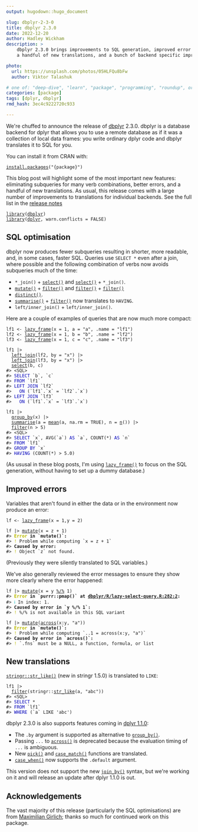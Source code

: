 ```yaml
---
output: hugodown::hugo_document

slug: dbplyr-2-3-0
title: dbplyr 2.3.0
date: 2022-12-20
author: Hadley Wickham
description: >
    dbplyr 2.3.0 brings improvements to SQL generation, improved error messages,
    a handful of new translations, and a bunch of backend specific improvements.

photo:
  url: https://unsplash.com/photos/05HLFQu8bFw
  author: Viktor Talashuk 

# one of: "deep-dive", "learn", "package", "programming", "roundup", or "other"
categories: [package] 
tags: [dplyr, dbplyr]
rmd_hash: 3ec4c9222720c933

---
```


<!--
TODO:
* [x] Look over / edit the post's title in the yaml
* [x] Edit (or delete) the description; note this appears in the Twitter card
* [x] Pick category and tags (see existing with [`hugodown::tidy_show_meta()`](https://rdrr.io/pkg/hugodown/man/use_tidy_post.html))
* [x] Find photo & update yaml metadata
* [x] Create `thumbnail-sq.jpg`; height and width should be equal
* [] Create `thumbnail-wd.jpg`; width should be >5x height
* [x] [`hugodown::use_tidy_thumbnails()`](https://rdrr.io/pkg/hugodown/man/use_tidy_post.html)
* [x] Add intro sentence, e.g. the standard tagline for the package
* [ ] [`usethis::use_tidy_thanks()`](https://usethis.r-lib.org/reference/use_tidy_thanks.html)
-->

We're chuffed to announce the release of [dbplyr](http://dbplyr.tidyverse.org/) 2.3.0. dbplyr is a database backend for dplyr that allows you to use a remote database as if it was a collection of local data frames: you write ordinary dplyr code and dbplyr translates it to SQL for you.

You can install it from CRAN with:

<div class="highlight">

<pre class='chroma'><code class='language-r' data-lang='r'><span><span class='nf'><a href='https://rdrr.io/r/utils/install.packages.html'>install.packages</a></span><span class='o'>(</span><span class='s'>"&#123;package&#125;"</span><span class='o'>)</span></span></code></pre>

</div>

This blog post will highlight some of the most important new features: eliminating subqueries for many verb combinations, better errors, and a handful of new translations. As usual, this release comes with a large number of improvements to translations for individual backends. See the full list in the [release notes](%7B%20github_release%20%7D)

<div class="highlight">

<pre class='chroma'><code class='language-r' data-lang='r'><span><span class='kr'><a href='https://rdrr.io/r/base/library.html'>library</a></span><span class='o'>(</span><span class='nv'><a href='https://dbplyr.tidyverse.org/'>dbplyr</a></span><span class='o'>)</span></span>
<span><span class='kr'><a href='https://rdrr.io/r/base/library.html'>library</a></span><span class='o'>(</span><span class='nv'><a href='https://dplyr.tidyverse.org'>dplyr</a></span>, warn.conflicts <span class='o'>=</span> <span class='kc'>FALSE</span><span class='o'>)</span></span></code></pre>

</div>

## SQL optimisation

dbplyr now produces fewer subqueries resulting in shorter, more readable, and, in some cases, faster SQL. Queries use `SELECT *` even after a join, where possible and the following combination of verbs now avoids subqueries much of the time:

-   `*_join()` + [`select()`](https://dplyr.tidyverse.org/reference/select.html) and [`select()`](https://dplyr.tidyverse.org/reference/select.html) + `*_join()`.
-   [`mutate()`](https://dplyr.tidyverse.org/reference/mutate.html) + [`filter()`](https://dplyr.tidyverse.org/reference/filter.html) and [`filter()`](https://dplyr.tidyverse.org/reference/filter.html) + [`filter()`](https://dplyr.tidyverse.org/reference/filter.html)
-   [`distinct()`](https://dplyr.tidyverse.org/reference/distinct.html).
-   [`summarise()`](https://dplyr.tidyverse.org/reference/summarise.html) + [`filter()`](https://dplyr.tidyverse.org/reference/filter.html) now translates to `HAVING`.
-   `left/inner_join()` + `left/inner_join()`.

Here are a couple of examples of queries that are now much more compact:

<div class="highlight">

<pre class='chroma'><code class='language-r' data-lang='r'><span><span class='nv'>lf1</span> <span class='o'>&lt;-</span> <span class='nf'><a href='https://dbplyr.tidyverse.org/reference/tbl_lazy.html'>lazy_frame</a></span><span class='o'>(</span>x <span class='o'>=</span> <span class='m'>1</span>, a <span class='o'>=</span> <span class='s'>"a"</span>, .name <span class='o'>=</span> <span class='s'>"lf1"</span><span class='o'>)</span></span>
<span><span class='nv'>lf2</span> <span class='o'>&lt;-</span> <span class='nf'><a href='https://dbplyr.tidyverse.org/reference/tbl_lazy.html'>lazy_frame</a></span><span class='o'>(</span>x <span class='o'>=</span> <span class='m'>1</span>, b <span class='o'>=</span> <span class='s'>"b"</span>, .name <span class='o'>=</span> <span class='s'>"lf2"</span><span class='o'>)</span></span>
<span><span class='nv'>lf3</span> <span class='o'>&lt;-</span> <span class='nf'><a href='https://dbplyr.tidyverse.org/reference/tbl_lazy.html'>lazy_frame</a></span><span class='o'>(</span>x <span class='o'>=</span> <span class='m'>1</span>, c <span class='o'>=</span> <span class='s'>"c"</span>, .name <span class='o'>=</span> <span class='s'>"lf3"</span><span class='o'>)</span></span>
<span></span>
<span><span class='nv'>lf1</span> <span class='o'>|&gt;</span> </span>
<span>  <span class='nf'><a href='https://dplyr.tidyverse.org/reference/mutate-joins.html'>left_join</a></span><span class='o'>(</span><span class='nv'>lf2</span>, by <span class='o'>=</span> <span class='s'>"x"</span><span class='o'>)</span> <span class='o'>|&gt;</span> </span>
<span>  <span class='nf'><a href='https://dplyr.tidyverse.org/reference/mutate-joins.html'>left_join</a></span><span class='o'>(</span><span class='nv'>lf3</span>, by <span class='o'>=</span> <span class='s'>"x"</span><span class='o'>)</span> <span class='o'>|&gt;</span> </span>
<span>  <span class='nf'><a href='https://dplyr.tidyverse.org/reference/select.html'>select</a></span><span class='o'>(</span><span class='nv'>b</span>, <span class='nv'>c</span><span class='o'>)</span></span>
<span><span class='c'>#&gt; &lt;SQL&gt;</span></span>
<span><span class='c'>#&gt; <span style='color: #0000BB;'>SELECT</span> `b`, `c`</span></span>
<span><span class='c'>#&gt; <span style='color: #0000BB;'>FROM</span> `lf1`</span></span>
<span><span class='c'>#&gt; <span style='color: #0000BB;'>LEFT JOIN</span> `lf2`</span></span>
<span><span class='c'>#&gt;   <span style='color: #0000BB;'>ON</span> (`lf1`.`x` = `lf2`.`x`)</span></span>
<span><span class='c'>#&gt; <span style='color: #0000BB;'>LEFT JOIN</span> `lf3`</span></span>
<span><span class='c'>#&gt;   <span style='color: #0000BB;'>ON</span> (`lf1`.`x` = `lf3`.`x`)</span></span>
<span></span><span></span>
<span><span class='nv'>lf1</span> <span class='o'>|&gt;</span> </span>
<span>  <span class='nf'><a href='https://dplyr.tidyverse.org/reference/group_by.html'>group_by</a></span><span class='o'>(</span><span class='nv'>x</span><span class='o'>)</span> <span class='o'>|&gt;</span> </span>
<span>  <span class='nf'><a href='https://dplyr.tidyverse.org/reference/summarise.html'>summarise</a></span><span class='o'>(</span>a <span class='o'>=</span> <span class='nf'><a href='https://rdrr.io/r/base/mean.html'>mean</a></span><span class='o'>(</span><span class='nv'>a</span>, na.rm <span class='o'>=</span> <span class='kc'>TRUE</span><span class='o'>)</span>, n <span class='o'>=</span> <span class='nf'><a href='https://dplyr.tidyverse.org/reference/context.html'>n</a></span><span class='o'>(</span><span class='o'>)</span><span class='o'>)</span> <span class='o'>|&gt;</span> </span>
<span>  <span class='nf'><a href='https://dplyr.tidyverse.org/reference/filter.html'>filter</a></span><span class='o'>(</span><span class='nv'>n</span> <span class='o'>&gt;</span> <span class='m'>5</span><span class='o'>)</span></span>
<span><span class='c'>#&gt; &lt;SQL&gt;</span></span>
<span><span class='c'>#&gt; <span style='color: #0000BB;'>SELECT</span> `x`, AVG(`a`)<span style='color: #0000BB;'> AS </span>`a`, COUNT(*)<span style='color: #0000BB;'> AS </span>`n`</span></span>
<span><span class='c'>#&gt; <span style='color: #0000BB;'>FROM</span> `lf1`</span></span>
<span><span class='c'>#&gt; <span style='color: #0000BB;'>GROUP BY</span> `x`</span></span>
<span><span class='c'>#&gt; <span style='color: #0000BB;'>HAVING</span> (COUNT(*) &gt; 5.0)</span></span>
<span></span></code></pre>

</div>

(As ususal in these blog posts, I'm using [`lazy_frame()`](https://dbplyr.tidyverse.org/reference/tbl_lazy.html) to focus on the SQL generation, without having to set up a dummy database.)

## Improved errors

Variables that aren't found in either the data or in the environment now produce an error:

<div class="highlight">

<pre class='chroma'><code class='language-r' data-lang='r'><span><span class='nv'>lf</span> <span class='o'>&lt;-</span> <span class='nf'><a href='https://dbplyr.tidyverse.org/reference/tbl_lazy.html'>lazy_frame</a></span><span class='o'>(</span>x <span class='o'>=</span> <span class='m'>1</span>,y <span class='o'>=</span> <span class='m'>2</span><span class='o'>)</span></span>
<span></span>
<span><span class='nv'>lf</span> <span class='o'>|&gt;</span> <span class='nf'><a href='https://dplyr.tidyverse.org/reference/mutate.html'>mutate</a></span><span class='o'>(</span>x <span class='o'>=</span> <span class='nv'>z</span> <span class='o'>+</span> <span class='m'>1</span><span class='o'>)</span></span>
<span><span class='c'>#&gt; <span style='color: #BBBB00; font-weight: bold;'>Error</span><span style='font-weight: bold;'> in `mutate()`:</span></span></span>
<span><span class='c'>#&gt; <span style='color: #BBBB00;'>!</span> Problem while computing `x = z + 1`</span></span>
<span><span class='c'>#&gt; <span style='font-weight: bold;'>Caused by error:</span></span></span>
<span><span class='c'>#&gt; <span style='color: #BBBB00;'>!</span> Object `z` not found.</span></span>
<span></span></code></pre>

</div>

(Previously they were silently translated to SQL variables.)

We've also generally reviewed the error messages to ensure they show more clearly where the error happened:

<div class="highlight">

<pre class='chroma'><code class='language-r' data-lang='r'><span><span class='nv'>lf</span> <span class='o'>|&gt;</span> <span class='nf'><a href='https://dplyr.tidyverse.org/reference/mutate.html'>mutate</a></span><span class='o'>(</span>x <span class='o'>=</span> <span class='nv'>y</span> <span class='o'><a href='https://rdrr.io/r/base/Arithmetic.html'>%/%</a></span> <span class='m'>1</span><span class='o'>)</span></span>
<span><span class='c'>#&gt; <span style='color: #BBBB00; font-weight: bold;'>Error</span><span style='font-weight: bold;'> in `purrr::pmap()` at </span><a href='file:///Users/hadleywickham/Documents/dplyr/dbplyr/R/lazy-select-query.R'><span style='font-weight: bold;'>dbplyr/R/lazy-select-query.R:282:2</span></a><span style='font-weight: bold;'>:</span></span></span>
<span><span class='c'>#&gt; <span style='color: #00BBBB;'>ℹ</span> In index: 1.</span></span>
<span><span class='c'>#&gt; <span style='font-weight: bold;'>Caused by error in `y %/% 1`:</span></span></span>
<span><span class='c'>#&gt; <span style='color: #BBBB00;'>!</span> %/% is not available in this SQL variant</span></span>
<span></span><span></span>
<span><span class='nv'>lf</span> <span class='o'>|&gt;</span> <span class='nf'><a href='https://dplyr.tidyverse.org/reference/mutate.html'>mutate</a></span><span class='o'>(</span><span class='nf'><a href='https://dplyr.tidyverse.org/reference/across.html'>across</a></span><span class='o'>(</span><span class='nv'>x</span><span class='o'>:</span><span class='nv'>y</span>, <span class='s'>"a"</span><span class='o'>)</span><span class='o'>)</span></span>
<span><span class='c'>#&gt; <span style='color: #BBBB00; font-weight: bold;'>Error</span><span style='font-weight: bold;'> in `mutate()`:</span></span></span>
<span><span class='c'>#&gt; <span style='color: #BBBB00;'>!</span> Problem while computing `..1 = across(x:y, "a")`</span></span>
<span><span class='c'>#&gt; <span style='font-weight: bold;'>Caused by error in `across()`:</span></span></span>
<span><span class='c'>#&gt; <span style='color: #BBBB00;'>!</span> `.fns` must be a NULL, a function, formula, or list</span></span>
<span></span></code></pre>

</div>

## New translations

[`stringr::str_like()`](https://stringr.tidyverse.org/reference/str_like.html) (new in stringr 1.5.0) is translated to `LIKE`:

<div class="highlight">

<pre class='chroma'><code class='language-r' data-lang='r'><span><span class='nv'>lf1</span> <span class='o'>|&gt;</span> </span>
<span>  <span class='nf'><a href='https://dplyr.tidyverse.org/reference/filter.html'>filter</a></span><span class='o'>(</span><span class='nf'>stringr</span><span class='nf'>::</span><span class='nf'><a href='https://stringr.tidyverse.org/reference/str_like.html'>str_like</a></span><span class='o'>(</span><span class='nv'>a</span>, <span class='s'>"abc"</span><span class='o'>)</span><span class='o'>)</span></span>
<span><span class='c'>#&gt; &lt;SQL&gt;</span></span>
<span><span class='c'>#&gt; <span style='color: #0000BB;'>SELECT</span> *</span></span>
<span><span class='c'>#&gt; <span style='color: #0000BB;'>FROM</span> `lf1`</span></span>
<span><span class='c'>#&gt; <span style='color: #0000BB;'>WHERE</span> (`a` LIKE 'abc')</span></span>
<span></span></code></pre>

</div>

dbplyr 2.3.0 is also supports features coming in [dplyr 1.1.0](https://www.tidyverse.org/blog/2022/11/dplyr-1-1-0-is-coming-soon/):

-   The `.by` argument is supported as alternative to [`group_by()`](https://dplyr.tidyverse.org/reference/group_by.html).
-   Passing `...` to [`across()`](https://dplyr.tidyverse.org/reference/across.html) is deprecated because the evaluation timing of `...` is ambiguous.
-   New [`pick()`](https://dplyr.tidyverse.org/reference/pick.html) and [`case_match()`](https://dplyr.tidyverse.org/reference/case_match.html) functions are translated.
-   [`case_when()`](https://dplyr.tidyverse.org/reference/case_when.html) now supports the `.default` argument.

This version does not support the new [`join_by()`](https://dplyr.tidyverse.org/reference/join_by.html) syntax, but we're working on it and will release an update after dplyr 1.1.0 is out.

## Acknowledgements

The vast majority of this release (particularly the SQL optimisations) are from [Maximilian Girlich](https://github.com/mgirlich); thanks so much for continued work on this package.

